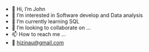 - 👋 Hi, I’m John
- 👀 I’m interested in Software develop and Data analysis
- 🌱 I’m currently learning SQL
- 💞️ I’m looking to collaborate on ...
- 📫 How to reach me ...
- 📧 hjzinau@gmail.com











<!---
BLDMLT/BLDMLT is a ✨ special ✨ repository because its `README.md` (this file) appears on your GitHub profile.
You can click the Preview link to take a look at your changes.
--->
